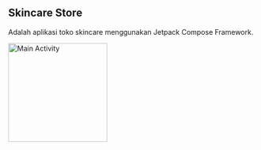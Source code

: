 ## Skincare Store

Adalah aplikasi toko skincare menggunakan Jetpack Compose Framework. 

<img src="https://github.com/nabilaakhairunnisa/skincare-store/mockup.png"
     alt="Main Activity"
     style="float: left; margin-right: 10px;"
     width="200" /> 
